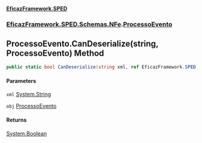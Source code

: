 #### [EficazFramework.SPED](EficazFrameworkSPED.md 'EficazFramework SPED')
### [EficazFramework.SPED.Schemas.NFe](EficazFramework.SPED.Schemas.NFe.md 'EficazFramework.SPED.Schemas.NFe').[ProcessoEvento](EficazFramework.SPED.Schemas.NFe/ProcessoEvento.md 'EficazFramework.SPED.Schemas.NFe.ProcessoEvento')

## ProcessoEvento.CanDeserialize(string, ProcessoEvento) Method

```csharp
public static bool CanDeserialize(string xml, ref EficazFramework.SPED.Schemas.NFe.ProcessoEvento obj);
```
#### Parameters

<a name='EficazFramework.SPED.Schemas.NFe.ProcessoEvento.CanDeserialize(string,EficazFramework.SPED.Schemas.NFe.ProcessoEvento).xml'></a>

`xml` [System.String](https://docs.microsoft.com/en-us/dotnet/api/System.String 'System.String')

<a name='EficazFramework.SPED.Schemas.NFe.ProcessoEvento.CanDeserialize(string,EficazFramework.SPED.Schemas.NFe.ProcessoEvento).obj'></a>

`obj` [ProcessoEvento](EficazFramework.SPED.Schemas.NFe/ProcessoEvento.md 'EficazFramework.SPED.Schemas.NFe.ProcessoEvento')

#### Returns
[System.Boolean](https://docs.microsoft.com/en-us/dotnet/api/System.Boolean 'System.Boolean')